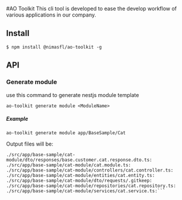 #AO Toolkit
This cli tool is developed to ease the develop workflow of various applications in our company.

## Install
`$ npm install @nimasfl/ao-toolkit -g`

## API


### Generate module
use this command to generate nestjs module template 
```
ao-toolkit generate module <ModuleName>
```

##### Example
```
ao-toolkit generate module app/BaseSample/Cat
```
Output files will be:
```
./src/app/base-sample/cat-module/dto/responses/base.customer.cat.response.dto.ts:
./src/app/base-sample/cat-module/cat.module.ts:
./src/app/base-sample/cat-module/controllers/cat.controller.ts:
./src/app/base-sample/cat-module/entities/cat.entity.ts:
./src/app/base-sample/cat-module/dto/requests/.gitkeep:
./src/app/base-sample/cat-module/repositories/cat.repository.ts:
./src/app/base-sample/cat-module/services/cat.service.ts:```
